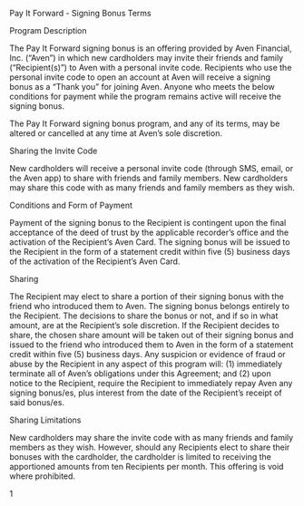 Pay It Forward - Signing Bonus Terms

Program Description

The Pay It Forward signing bonus is an offering provided by Aven Financial, Inc. (“Aven”) in which new cardholders may
invite their friends and family (“Recipient(s)”) to Aven with a personal invite code. Recipients who use the personal invite
code to open an account at Aven will receive a signing bonus as a “Thank you” for joining Aven. Anyone who meets the
below conditions for payment while the program remains active will receive the signing bonus.

The Pay It Forward signing bonus program, and any of its terms, may be altered or cancelled at any time at Aven’s sole
discretion.

Sharing the Invite Code

New cardholders will receive a personal invite code (through SMS, email, or the Aven app) to share with friends and family
members. New cardholders may share this code with as many friends and family members as they wish.

Conditions and Form of Payment

Payment of the signing bonus to the Recipient is contingent upon the final acceptance of the deed of trust by the
applicable recorder’s office and the activation of the Recipient’s Aven Card. The signing bonus will be issued to the
Recipient in the form of a statement credit within five (5) business days of the activation of the Recipient’s Aven Card.

Sharing

The Recipient may elect to share a portion of their signing bonus with the friend who introduced them to Aven. The signing
bonus belongs entirely to the Recipient. The decisions to share the bonus or not, and if so in what amount, are at the
Recipient’s sole discretion. If the Recipient decides to share, the chosen share amount will be taken out of their signing
bonus and issued to the friend who introduced them to Aven in the form of a statement credit within five (5) business days.
Any suspicion or evidence of fraud or abuse by the Recipient in any aspect of this program will: (1) immediately terminate
all of Aven’s obligations under this Agreement; and (2) upon notice to the Recipient, require the Recipient to immediately
repay Aven any signing bonus/es, plus interest from the date of the Recipient’s receipt of said bonus/es.

Sharing Limitations

New cardholders may share the invite code with as many friends and family members as they wish. However, should any
Recipients elect to share their bonuses with the cardholder, the cardholder is limited to receiving the apportioned amounts
from ten Recipients per month. This offering is void where prohibited.

1
